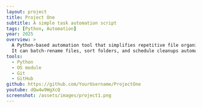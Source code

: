 ```yaml
---
layout: project
title: Project One
subtitle: A simple task automation script
tags: [Python, Automation]
year: 2025
overview: >
  A Python-based automation tool that simplifies repetitive file organization tasks. 
  It can batch-rename files, sort folders, and schedule cleanups automatically.
tools:
  - Python
  - OS module
  - Git
  - GitHub
github: https://github.com/YourUsername/ProjectOne
youtube: dQw4w9WgXcQ
screenshot: /assets/images/project1.png
---
```

